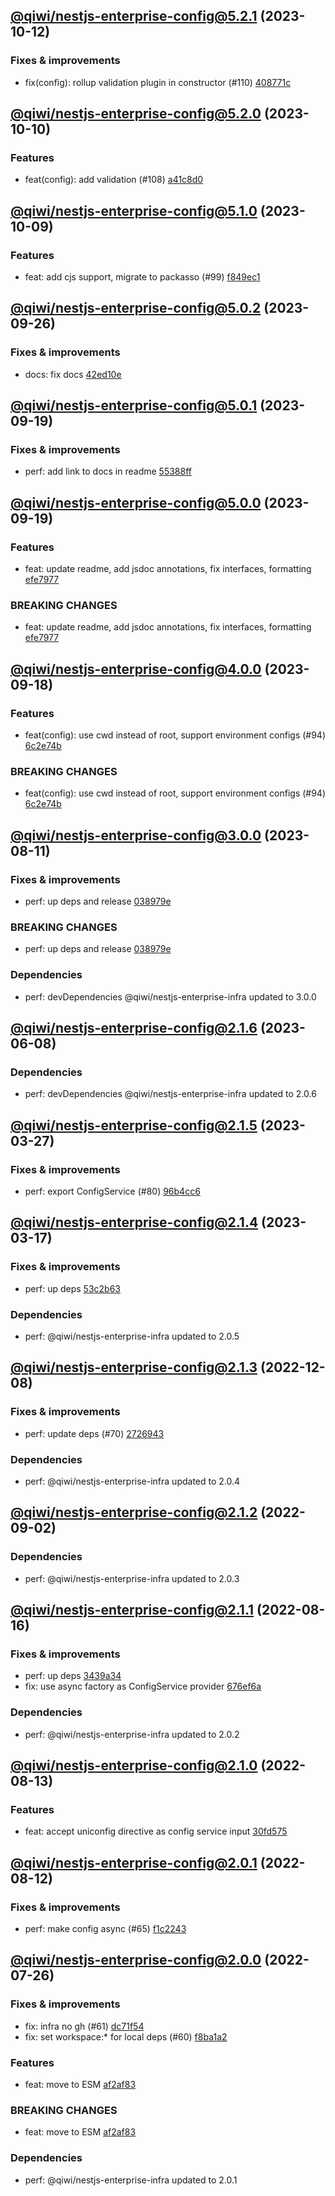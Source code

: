 ## [@qiwi/nestjs-enterprise-config@5.2.1](https://github.com/qiwi/nestjs-enterprise/compare/2023.10.10-qiwi.nestjs-enterprise-config.5.2.0-f0...2023.10.12-qiwi.nestjs-enterprise-config.5.2.1-f0) (2023-10-12)

### Fixes & improvements
* fix(config): rollup validation plugin in constructor (#110) [408771c](https://github.com/qiwi/nestjs-enterprise/commit/408771c27f9667cf1f486791225060086d46b98f)

## [@qiwi/nestjs-enterprise-config@5.2.0](https://github.com/qiwi/nestjs-enterprise/compare/2023.10.9-qiwi.nestjs-enterprise-config.5.1.0-f0...2023.10.10-qiwi.nestjs-enterprise-config.5.2.0-f0) (2023-10-10)

### Features
* feat(config): add validation (#108) [a41c8d0](https://github.com/qiwi/nestjs-enterprise/commit/a41c8d09f78bd29b27c09632f58ca010ebe053ec)

## [@qiwi/nestjs-enterprise-config@5.1.0](https://github.com/qiwi/nestjs-enterprise/compare/2023.9.26-qiwi.nestjs-enterprise-config.5.0.2-f0...2023.10.9-qiwi.nestjs-enterprise-config.5.1.0-f0) (2023-10-09)

### Features
* feat: add cjs support, migrate to packasso (#99) [f849ec1](https://github.com/qiwi/nestjs-enterprise/commit/f849ec1014712b0605256e4dbf65959b5212fde0)

## [@qiwi/nestjs-enterprise-config@5.0.2](https://github.com/qiwi/nestjs-enterprise/compare/2023.9.19-qiwi.nestjs-enterprise-config.5.0.1-f0...2023.9.26-qiwi.nestjs-enterprise-config.5.0.2-f0) (2023-09-26)

### Fixes & improvements
* docs: fix docs [42ed10e](https://github.com/qiwi/nestjs-enterprise/commit/42ed10e89ce521b73d65d63bb924b6893a93271b)

## [@qiwi/nestjs-enterprise-config@5.0.1](https://github.com/qiwi/nestjs-enterprise/compare/2023.9.19-qiwi.nestjs-enterprise-config.5.0.0-f0...2023.9.19-qiwi.nestjs-enterprise-config.5.0.1-f0) (2023-09-19)

### Fixes & improvements
* perf: add link to docs in readme [55388ff](https://github.com/qiwi/nestjs-enterprise/commit/55388ffa5bac62415bce5edf99160f0a08039156)

## [@qiwi/nestjs-enterprise-config@5.0.0](https://github.com/qiwi/nestjs-enterprise/compare/2023.9.18-qiwi.nestjs-enterprise-config.4.0.0-f0...2023.9.19-qiwi.nestjs-enterprise-config.5.0.0-f0) (2023-09-19)

### Features
* feat: update readme, add jsdoc annotations, fix interfaces, formatting [efe7977](https://github.com/qiwi/nestjs-enterprise/commit/efe79772b9c26aea055f2bcf1c5ac8fd06e3b342)

### BREAKING CHANGES
* feat: update readme, add jsdoc annotations, fix interfaces, formatting [efe7977](https://github.com/qiwi/nestjs-enterprise/commit/efe79772b9c26aea055f2bcf1c5ac8fd06e3b342)

## [@qiwi/nestjs-enterprise-config@4.0.0](https://github.com/qiwi/nestjs-enterprise/compare/2023.8.11-qiwi.nestjs-enterprise-config.3.0.0-f0...2023.9.18-qiwi.nestjs-enterprise-config.4.0.0-f0) (2023-09-18)

### Features
* feat(config): use cwd instead of root, support environment configs (#94) [6c2e74b](https://github.com/qiwi/nestjs-enterprise/commit/6c2e74be851817d49672ad8ad21b215c23388dea)

### BREAKING CHANGES
* feat(config): use cwd instead of root, support environment configs (#94) [6c2e74b](https://github.com/qiwi/nestjs-enterprise/commit/6c2e74be851817d49672ad8ad21b215c23388dea)

## [@qiwi/nestjs-enterprise-config@3.0.0](https://github.com/qiwi/nestjs-enterprise/compare/2023.6.8-qiwi.nestjs-enterprise-config.2.1.6-f0...2023.8.11-qiwi.nestjs-enterprise-config.3.0.0-f0) (2023-08-11)

### Fixes & improvements
* perf: up deps and release [038979e](https://github.com/qiwi/nestjs-enterprise/commit/038979e99dd52c8283834a35953ba7c9ecfc060b)

### BREAKING CHANGES
* perf: up deps and release [038979e](https://github.com/qiwi/nestjs-enterprise/commit/038979e99dd52c8283834a35953ba7c9ecfc060b)

### Dependencies
* perf: devDependencies @qiwi/nestjs-enterprise-infra updated to 3.0.0

## [@qiwi/nestjs-enterprise-config@2.1.6](https://github.com/qiwi/nestjs-enterprise/compare/2023.3.27-qiwi.nestjs-enterprise-config.2.1.5-f0...2023.6.8-qiwi.nestjs-enterprise-config.2.1.6-f0) (2023-06-08)

### Dependencies
* perf: devDependencies @qiwi/nestjs-enterprise-infra updated to 2.0.6

## [@qiwi/nestjs-enterprise-config@2.1.5](https://github.com/qiwi/nestjs-enterprise/compare/2023.3.17-qiwi.nestjs-enterprise-config.2.1.4-f0...2023.3.27-qiwi.nestjs-enterprise-config.2.1.5-f0) (2023-03-27)

### Fixes & improvements
* perf: export ConfigService (#80) [96b4cc6](https://github.com/qiwi/nestjs-enterprise/commit/96b4cc60a794c45cc3c3d69503db7701b12123dc)

## [@qiwi/nestjs-enterprise-config@2.1.4](https://github.com/qiwi/nestjs-enterprise/compare/2022.12.8-qiwi.nestjs-enterprise-config.2.1.3-f0...2023.3.17-qiwi.nestjs-enterprise-config.2.1.4-f0) (2023-03-17)

### Fixes & improvements
* perf: up deps [53c2b63](https://github.com/qiwi/nestjs-enterprise/commit/53c2b63b4bf5020c8d7b3e69b3df296ffbd39e2f)

### Dependencies
* perf: @qiwi/nestjs-enterprise-infra updated to 2.0.5

## [@qiwi/nestjs-enterprise-config@2.1.3](https://github.com/qiwi/nestjs-enterprise/compare/2022.9.2-qiwi.nestjs-enterprise-config.2.1.2-f0...2022.12.8-qiwi.nestjs-enterprise-config.2.1.3-f0) (2022-12-08)

### Fixes & improvements
* perf: update deps (#70) [2726943](https://github.com/qiwi/nestjs-enterprise/commit/2726943b391da9a3de925c2c6e8585cdfccbbcba)

### Dependencies
* perf: @qiwi/nestjs-enterprise-infra updated to 2.0.4

## [@qiwi/nestjs-enterprise-config@2.1.2](https://github.com/qiwi/nestjs-enterprise/compare/2022.8.16-qiwi.nestjs-enterprise-config.2.1.1-f0...2022.9.2-qiwi.nestjs-enterprise-config.2.1.2-f0) (2022-09-02)

### Dependencies
* perf: @qiwi/nestjs-enterprise-infra updated to 2.0.3

## [@qiwi/nestjs-enterprise-config@2.1.1](https://github.com/qiwi/nestjs-enterprise/compare/2022.8.13-qiwi.nestjs-enterprise-config.2.1.0-f0...2022.8.16-qiwi.nestjs-enterprise-config.2.1.1-f0) (2022-08-16)

### Fixes & improvements
* perf: up deps [3439a34](https://github.com/qiwi/nestjs-enterprise/commit/3439a34c5086ce29ba53f8515791e9c93a5537b0)
* fix: use async factory as ConfigService provider [676ef6a](https://github.com/qiwi/nestjs-enterprise/commit/676ef6ad37e536564bf9b116560d727b237cf8e7)

### Dependencies
* perf: @qiwi/nestjs-enterprise-infra updated to 2.0.2

## [@qiwi/nestjs-enterprise-config@2.1.0](https://github.com/qiwi/nestjs-enterprise/compare/2022.8.12-qiwi.nestjs-enterprise-config.2.0.1-f0...2022.8.13-qiwi.nestjs-enterprise-config.2.1.0-f0) (2022-08-13)

### Features
* feat: accept uniconfig directive as config service input [30fd575](https://github.com/qiwi/nestjs-enterprise/commit/30fd57525904d77316fae0b33a06df5022673ca2)

## [@qiwi/nestjs-enterprise-config@2.0.1](https://github.com/qiwi/nestjs-enterprise/compare/2022.7.26-qiwi.nestjs-enterprise-config.2.0.0-f0...2022.8.12-qiwi.nestjs-enterprise-config.2.0.1-f0) (2022-08-12)

### Fixes & improvements
* perf: make config async (#65) [f1c2243](https://github.com/qiwi/nestjs-enterprise/commit/f1c2243535f453f0525c1aae32fd9ff5612b8e19)

## [@qiwi/nestjs-enterprise-config@2.0.0](https://github.com/qiwi/nestjs-enterprise/compare/@qiwi/nestjs-enterprise-config@1.4.1...2022.7.26-qiwi.nestjs-enterprise-config.2.0.0-f0) (2022-07-26)

### Fixes & improvements
* fix: infra no gh (#61) [dc71f54](https://github.com/qiwi/nestjs-enterprise/commit/dc71f54d30490ec40dbb1fac0a11b39d4d0cf6c4)
* fix: set workspace:* for local deps (#60) [f8ba1a2](https://github.com/qiwi/nestjs-enterprise/commit/f8ba1a2fcdaa0dcaeed32eb3646379bac811122c)

### Features
* feat: move to ESM [af2af83](https://github.com/qiwi/nestjs-enterprise/commit/af2af837c7dde3a49208e6ce758aacfbd0260f52)

### BREAKING CHANGES
* feat: move to ESM [af2af83](https://github.com/qiwi/nestjs-enterprise/commit/af2af837c7dde3a49208e6ce758aacfbd0260f52)

### Dependencies
* perf: @qiwi/nestjs-enterprise-infra updated to 2.0.1
